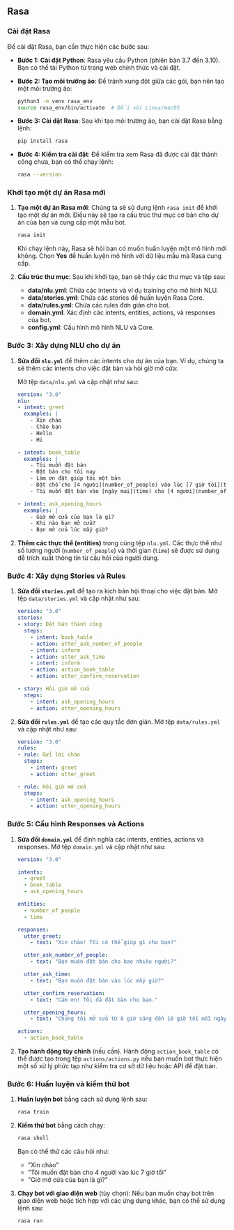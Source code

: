 ## Rasa

### Cài đặt Rasa

Để cài đặt Rasa, bạn cần thực hiện các bước sau:

- **Bước 1: Cài đặt Python**: Rasa yêu cầu Python (phiên bản 3.7 đến 3.10). Bạn có thể tải Python từ trang web chính thức và cài đặt.
- **Bước 2: Tạo môi trường ảo**: Để tránh xung đột giữa các gói, bạn nên tạo một môi trường ảo:

    ```bash
    python3 -m venv rasa_env
    source rasa_env/bin/activate  # Đối với Linux/macOS

    ```

- **Bước 3: Cài đặt Rasa**: Sau khi tạo môi trường ảo, bạn cài đặt Rasa bằng lệnh:

    ```bash
    pip install rasa

    ```

- **Bước 4: Kiểm tra cài đặt**: Để kiểm tra xem Rasa đã được cài đặt thành công chưa, bạn có thể chạy lệnh:

    ```bash
    rasa --version

    ```

### **Khởi tạo một dự án Rasa mới**

1. **Tạo một dự án Rasa mới**:
Chúng ta sẽ sử dụng lệnh `rasa init` để khởi tạo một dự án mới. Điều này sẽ tạo ra cấu trúc thư mục cơ bản cho dự án của bạn và cung cấp một mẫu bot.

    ```bash
    rasa init

    ```

    Khi chạy lệnh này, Rasa sẽ hỏi bạn có muốn huấn luyện một mô hình mới không. Chọn **Yes** để huấn luyện mô hình với dữ liệu mẫu mà Rasa cung cấp.

2. **Cấu trúc thư mục**:
Sau khi khởi tạo, bạn sẽ thấy các thư mục và tệp sau:
    - **data/nlu.yml**: Chứa các intents và ví dụ training cho mô hình NLU.
    - **data/stories.yml**: Chứa các stories để huấn luyện Rasa Core.
    - **data/rules.yml**: Chứa các rules đơn giản cho bot.
    - **domain.yml**: Xác định các intents, entities, actions, và responses của bot.
    - **config.yml**: Cấu hình mô hình NLU và Core.

### **Bước 3: Xây dựng NLU cho dự án**

1. **Sửa đổi `nlu.yml`** để thêm các intents cho dự án của bạn. Ví dụ, chúng ta sẽ thêm các intents cho việc đặt bàn và hỏi giờ mở cửa:

    Mở tệp `data/nlu.yml` và cập nhật như sau:

    ```yaml
    version: "3.0"
    nlu:
    - intent: greet
      examples: |
        - Xin chào
        - Chào bạn
        - Hello
        - Hi

    - intent: book_table
      examples: |
        - Tôi muốn đặt bàn
        - Đặt bàn cho tối nay
        - Làm ơn đặt giúp tôi một bàn
        - Đặt chỗ cho [4 người](number_of_people) vào lúc [7 giờ tối](time)
        - Tôi muốn đặt bàn vào [ngày mai](time) cho [4 người](number_of_people)

    - intent: ask_opening_hours
      examples: |
        - Giờ mở cửa của bạn là gì?
        - Khi nào bạn mở cửa?
        - Bạn mở cửa lúc mấy giờ?

    ```

2. **Thêm các thực thể (entities)** trong cùng tệp `nlu.yml`. Các thực thể như số lượng người (`number_of_people`) và thời gian (`time`) sẽ được sử dụng để trích xuất thông tin từ câu hỏi của người dùng.

### **Bước 4: Xây dựng Stories và Rules**

1. **Sửa đổi `stories.yml`** để tạo ra kịch bản hội thoại cho việc đặt bàn. Mở tệp `data/stories.yml` và cập nhật như sau:

    ```yaml
    version: "3.0"
    stories:
    - story: Đặt bàn thành công
      steps:
        - intent: book_table
        - action: utter_ask_number_of_people
        - intent: inform
        - action: utter_ask_time
        - intent: inform
        - action: action_book_table
        - action: utter_confirm_reservation

    - story: Hỏi giờ mở cửa
      steps:
        - intent: ask_opening_hours
        - action: utter_opening_hours

    ```

2. **Sửa đổi `rules.yml`** để tạo các quy tắc đơn giản. Mở tệp `data/rules.yml` và cập nhật như sau:

    ```yaml
    version: "3.0"
    rules:
    - rule: Gửi lời chào
      steps:
        - intent: greet
        - action: utter_greet

    - rule: Hỏi giờ mở cửa
      steps:
        - intent: ask_opening_hours
        - action: utter_opening_hours

    ```


### **Bước 5: Cấu hình Responses và Actions**

1. **Sửa đổi `domain.yml`** để định nghĩa các intents, entities, actions và responses. Mở tệp `domain.yml` và cập nhật như sau:

    ```yaml
    version: "3.0"

    intents:
      - greet
      - book_table
      - ask_opening_hours

    entities:
      - number_of_people
      - time

    responses:
      utter_greet:
        - text: "Xin chào! Tôi có thể giúp gì cho bạn?"

      utter_ask_number_of_people:
        - text: "Bạn muốn đặt bàn cho bao nhiêu người?"

      utter_ask_time:
        - text: "Bạn muốn đặt bàn vào lúc mấy giờ?"

      utter_confirm_reservation:
        - text: "Cảm ơn! Tôi đã đặt bàn cho bạn."

      utter_opening_hours:
        - text: "Chúng tôi mở cửa từ 8 giờ sáng đến 10 giờ tối mỗi ngày."

    actions:
      - action_book_table

    ```

2. **Tạo hành động tùy chỉnh** (nếu cần). Hành động `action_book_table` có thể được tạo trong tệp `actions/actions.py` nếu bạn muốn bot thực hiện một số xử lý phức tạp như kiểm tra cơ sở dữ liệu hoặc API để đặt bàn.

### **Bước 6: Huấn luyện và kiểm thử bot**

1. **Huấn luyện bot** bằng cách sử dụng lệnh sau:

    ```bash
    rasa train

    ```

2. **Kiểm thử bot** bằng cách chạy:

    ```bash
    rasa shell

    ```

    Bạn có thể thử các câu hỏi như:

    - "Xin chào"
    - "Tôi muốn đặt bàn cho 4 người vào lúc 7 giờ tối"
    - "Giờ mở cửa của bạn là gì?"
3. **Chạy bot với giao diện web** (tùy chọn):
Nếu bạn muốn chạy bot trên giao diện web hoặc tích hợp với các ứng dụng khác, bạn có thể sử dụng lệnh sau:

    ```bash
    rasa run

    ```

